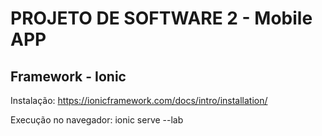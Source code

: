 <h1>PROJETO DE SOFTWARE 2 - Mobile APP</h1>
<h2>Framework - Ionic</h2>
<p>Instalação: <a href="https://ionicframework.com/docs/intro/installation/">https://ionicframework.com/docs/intro/installation/</a></p>
<p>
Execução no navegador: ionic serve --lab
</p>

